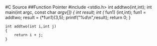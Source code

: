 #C Source
##Function Pointer
    #include <stdio.h>
    int addtwo(int,int);
    int main(int argc, const char *argv[])
    {
        int result;
        int (* fun1) (int,int);
        fun1 = addtwo;
        result = (*fun1)(3,5);
        printf("%d\n",result);
        return 0;
    }

    int addtwo(int i,int j)
    {
        return i + j;
    }
